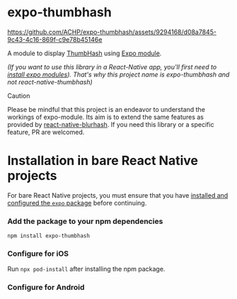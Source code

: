 # expo-thumbhash



https://github.com/ACHP/expo-thumbhash/assets/9294168/d08a7845-9c43-4c16-869f-c9e78b45146e




A module to display [ThumbHash](https://evanw.github.io/thumbhash/) using [Expo module](https://docs.expo.dev/modules/overview/).

*(If you want to use this library in a React-Native app,
you'll first need to [install expo modules](https://docs.expo.dev/bare/installing-expo-modules/)).
That's why this project name is expo-thumbhash and not react-native-thumbhash)*

> [!CAUTION]
> Please be mindful that this project is an endeavor to understand the workings of expo-module.
> Its aim is
> to extend the same features as provided by [react-native-blurhash](https://github.com/mrousavy/react-native-blurhash).
> If you need this library or a specific feature, PR are welcomed.

# Installation in bare React Native projects

For bare React Native projects, you must ensure that you have [installed and configured the `expo` package](https://docs.expo.dev/bare/installing-expo-modules/) before continuing.

### Add the package to your npm dependencies

```
npm install expo-thumbhash
```

### Configure for iOS

Run `npx pod-install` after installing the npm package.


### Configure for Android


